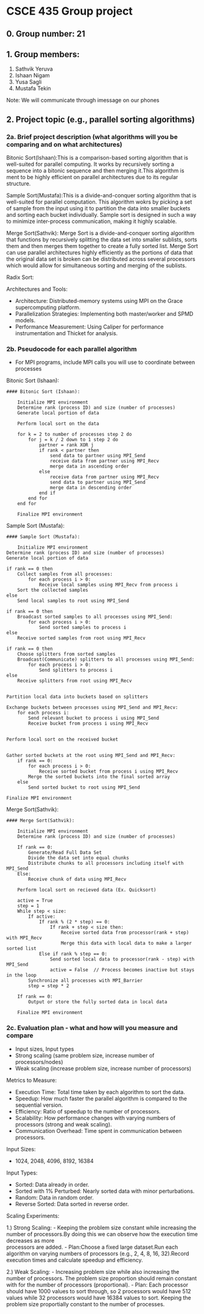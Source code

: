# CSCE 435 Group project

## 0. Group number: 21

## 1. Group members:
1. Sathvik Yeruva
2. Ishaan Nigam
3. Yusa Sagli
4. Mustafa Tekin
   
Note: We will communicate through imessage on our phones  
## 2. Project topic (e.g., parallel sorting algorithms)

### 2a. Brief project description (what algorithms will you be comparing and on what architectures)

Bitonic Sort(Ishaan):This is a comparison-based sorting algorithm that is well-suited for parallel computing. It works by recursively sorting a sequence into a
bitonic sequence and then merging it.This algorithm is ment to be highly efficient on parallel architectures due to its regular structure.
    
Sample Sort(Mustafa):This is a divide-and-conquer sorting algorithm that is well-suited for parallel computation. This algorithm wokrs by picking a set of sample from the input using it to partition the data into smaller buckets and sorting each bucket individually. Sample sort is designed in such a way to minimize inter-process communication, making it highly scalable.
  
Merge Sort(Sathvik): Merge Sort is a divide-and-conquer sorting algorithm that functions by recursively splitting the data set into smaller sublists, sorts them and then merges them together to create a fully sorted list. Merge Sort can use parallel architectures highly efficiently as the portions of data that the original data set is broken can be distributed across several processors which would allow for simultaneous sorting and merging of the sublists.
  
Radix Sort:

Architectures and Tools:
- Architecture: Distributed-memory systems using MPI on the Grace supercomputing platform.
- Parallelization Strategies: Implementing both master/worker and SPMD models.
- Performance Measurement: Using Caliper for performance instrumentation and Thicket for analysis.
  

### 2b. Pseudocode for each parallel algorithm
- For MPI programs, include MPI calls you will use to coordinate between processes

Bitonic Sort (Ishaan):

```text
#### Bitonic Sort (Ishaan):

    Initialize MPI environment
    Determine rank (process ID) and size (number of processes)
    Generate local portion of data

    Perform local sort on the data

    for k = 2 to number of processes step 2 do
        for j = k / 2 down to 1 step 2 do
            partner = rank XOR j
            if rank < partner then
                send data to partner using MPI_Send
                receive data from partner using MPI_Recv
                merge data in ascending order
            else
                receive data from partner using MPI_Recv
                send data to partner using MPI_Send
                merge data in descending order
            end if
        end for
    end for

    Finalize MPI environment
```
Sample Sort (Mustafa):

```text
#### Sample Sort (Mustafa):

    Initialize MPI environment
Determine rank (process ID) and size (number of processes)
Generate local portion of data

if rank == 0 then
    Collect samples from all processes:
        for each process i > 0:
            Receive local samples using MPI_Recv from process i
    Sort the collected samples
else
    Send local samples to root using MPI_Send

if rank == 0 then
    Broadcast sorted samples to all processes using MPI_Send:
        for each process i > 0:
            Send sorted samples to process i
else
    Receive sorted samples from root using MPI_Recv

if rank == 0 then
    Choose splitters from sorted samples
    Broadcast(Communicate) splitters to all processes using MPI_Send:
        for each process i > 0:
            Send splitters to process i
else
    Receive splitters from root using MPI_Recv


Partition local data into buckets based on splitters

Exchange buckets between processes using MPI_Send and MPI_Recv:
    for each process i:
        Send relevant bucket to process i using MPI_Send
        Receive bucket from process i using MPI_Recv


Perform local sort on the received bucket


Gather sorted buckets at the root using MPI_Send and MPI_Recv:
    if rank == 0:
        for each process i > 0:
            Receive sorted bucket from process i using MPI_Recv
        Merge the sorted buckets into the final sorted array
    else
        Send sorted bucket to root using MPI_Send

Finalize MPI environment

```

Merge Sort(Sathvik):
```text
#### Merge Sort(Sathvik):

    Initialize MPI environment
    Determine rank (process ID) and size (number of processes)

    If rank == 0:
        Generate/Read Full Data Set
        Divide the data set into equal chunks
        Distribute chunks to all processors including itself with MPI_Send
    Else:
        Receive chunk of data using MPI_Recv

    Perform local sort on recieved data (Ex. Quicksort)

    active = True
    step = 1
    While step < size:
        If active:
            If rank % (2 * step) == 0:
                If rank + step < size then:
                    Receive sorted data from processor(rank + step) with MPI_Recv
                    Merge this data with local data to make a larger sorted list
            Else if rank % step == 0:
                Send sorted local data to processor(rank - step) with MPI_Send
                active = False  // Process becomes inactive but stays in the loop
        Synchronize all processes with MPI_Barrier
        step = step * 2

    If rank == 0:
        Output or store the fully sorted data in local data

    Finalize MPI environment
```

### 2c. Evaluation plan - what and how will you measure and compare
- Input sizes, Input types
- Strong scaling (same problem size, increase number of processors/nodes)
- Weak scaling (increase problem size, increase number of processors)

Metrics to Measure:
- Execution Time: Total time taken by each algorithm to sort the data.
- Speedup: How much faster the parallel algorithm is compared to the sequential version.
- Efficiency: Ratio of speedup to the number of processors.
- Scalability: How performance changes with varying numbers of processors (strong and weak scaling).
- Communication Overhead: Time spent in communication between processors.
  
Input Sizes:
- 1024, 2048, 4096, 8192, 16384
  
Input Types:
- Sorted: Data already in order.
- Sorted with 1% Perturbed: Nearly sorted data with minor perturbations.
- Random: Data in random order.
- Reverse Sorted: Data sorted in reverse order.

Scaling Experiments:

   1.) Strong Scaling: 
      - Keeping the problem size constant while increasing the number of processors.By doing this we can observe how the execution time decreases as more      
        processors are added.
      - Plan:Choose a fixed large dataset.Run each algorithm on varying numbers of processors (e.g., 2, 4, 8, 16, 32).Record execution times and calculate speedup          and efficiency.
   
   2.) Weak Scaling:
      - Increasing problem size while also increasing the number of processors. The problem size proportion should remain constant with for the number of
      processors (proportional).
      - Plan: Each processor should have 1000 values to sort through, so 2 processors would have 512 values while 32 processors
      would have 16384 values to sort. Keeping the problem size proportially constant to the number of processes.
